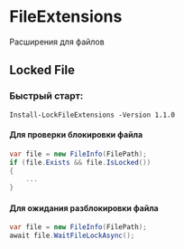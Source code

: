 # FileExtensions
Расширения для файлов

## Locked File

### Быстрый старт:

`Install-LockFileExtensions -Version 1.1.0`

#### Для проверки блокировки файла

```C#
var file = new FileInfo(FilePath);
if (file.Exists && file.IsLocked())
{
    ...
}
```
#### Для  ожидания разблокировки файла

```C#
var file = new FileInfo(FilePath);
await file.WaitFileLockAsync();
```
